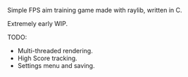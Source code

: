 Simple FPS aim training game made with raylib, written in C.

Extremely early WIP.

TODO:

- Multi-threaded rendering.
- High Score tracking.
- Settings menu and saving.
